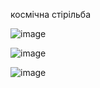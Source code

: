 космічна стірільба

![image](https://github.com/user-attachments/assets/caae960e-4203-43e4-9f16-d5211479647a)


![image](https://github.com/user-attachments/assets/57d5cc76-1fb2-4bd7-aa90-3a9fb9191207)

![image](https://github.com/user-attachments/assets/a93a339e-b277-409b-ba5a-8578a623792f)
